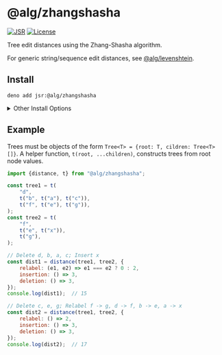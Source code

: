 # @alg/zhangshasha

[![JSR](https://jsr.io/badges/@alg/zhangshasha)](https://jsr.io/@alg/zhangshasha)
[![License](https://img.shields.io/badge/Apache--2.0-green?label=license)](https://codeberg.org/algjs/zhangshasha/src/branch/main/LICENSE)

Tree edit distances using the Zhang-Shasha algorithm.

For generic string/sequence edit distances,
see [@alg/levenshtein](https://jsr.io/@alg/levenshtein).

## Install

```
deno add jsr:@alg/zhangshasha
```

<details>
<summary>Other Install Options</summary>

```bash
npx jsr add @alg/zhangshasha
```
```bash
bunx jsr add @alg/zhangshasha
```
```bash
pnpm i jsr:@alg/zhangshasha
```
```bash
yarn add jsr:@alg/zhangshasha
```
```bash
vlt install jsr:@alg/zhangshasha
```

</details>

## Example

Trees must be objects of the form `Tree<T> = {root: T, cildren: Tree<T>[]}`. A
helper function, `t(root, ...children)`, constructs trees from root node values.

```javascript
import {distance, t} from "@alg/zhangshasha";

const tree1 = t(
    "d",
    t("b", t("a"), t("c")),
    t("f", t("e"), t("g")),
);
const tree2 = t(
    "f",
    t("e", t("x")),
    t("g"),
);

// Delete d, b, a, c; Insert x
const dist1 = distance(tree1, tree2, {
    relabel: (e1, e2) => e1 === e2 ? 0 : 2,
    insertion: () => 3,
    deletion: () => 3,
});
console.log(dist1);  // 15

// Delete c, e, g; Relabel f -> g, d -> f, b -> e, a -> x
const dist2 = distance(tree1, tree2, {
    relabel: () => 2,
    insertion: () => 3,
    deletion: () => 3,
});
console.log(dist2);  // 17
```
